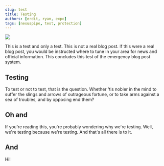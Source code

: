 ```yaml
---
slug: test
title: Testing
authors: [erdit, ryan, expo]
tags: [nexuspipe, test, protection]
---
```


![](/img/cards/lipsum.png)

This is a test and only a test. This is not a real blog post. If this were a real blog post, you would be instructed where to tune in your area for news and official information. This concludes this test of the emergency blog post system.

<!--truncate-->

## Testing

To test or not to test, that is the question. Whether 'tis nobler in the mind to suffer the slings and arrows of outrageous fortune, or to take arms against a sea of troubles, and by opposing end them?

## Oh and

If you're reading this, you're probably wondering why we're testing. Well, we're testing because we're testing. And that's all there is to it.

## And

Hi!
